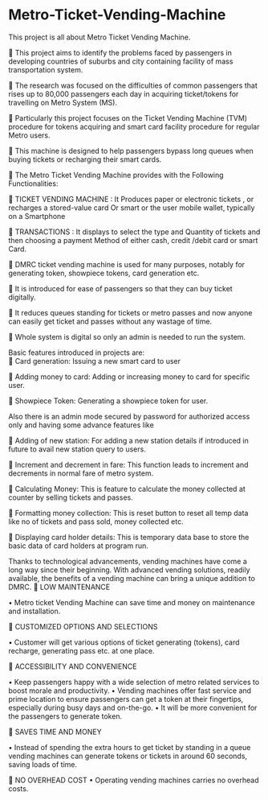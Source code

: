 # Metro-Ticket-Vending-Machine

This project is all about Metro Ticket Vending Machine.

	This project aims to identify the problems faced by passengers in developing countries of suburbs and city containing facility of mass transportation system.

	 The research was focused on the difficulties of common passengers that rises up to 80,000 passengers each day in acquiring ticket/tokens for travelling on Metro System (MS).

	 Particularly this project focuses on the Ticket Vending Machine (TVM) procedure for tokens acquiring and smart card facility procedure for regular Metro users.

	This machine is designed to help passengers bypass long queues when buying tickets or recharging their smart cards.

	The Metro Ticket Vending Machine provides with the
Following Functionalities:
 
	TICKET VENDING MACHINE : It Produces paper or electronic tickets , or recharges a stored-value card 
Or smart or the user mobile wallet, typically on a 
Smartphone

             
	TRANSACTIONS : It displays to select the type and 
Quantity of tickets and then choosing a payment
Method of either cash, credit /debit card or smart
Card.

	DMRC ticket vending machine is used for many purposes, notably for generating token, showpiece tokens, card generation etc. 

	It is introduced for ease of passengers so that they can buy ticket digitally. 

	It reduces queues standing for tickets or metro passes and now anyone can easily get ticket and passes without any wastage of time. 

	Whole system is digital so only an admin is needed to run the system. 


 Basic features introduced in projects are:   
	Card generation:  Issuing a new smart card to user

	Adding money to card:   Adding or increasing money to card for specific user.

	Showpiece Token: Generating a showpiece token for user.

Also there is an admin mode secured by password for authorized access only and having some advance features like 

	Adding of new station: For adding a new station details if introduced in future to avail new station query to users.

	Increment and decrement in fare: This function leads to increment and decrements in normal fare of metro system.  

	Calculating Money:  This is feature to calculate the money collected at counter by selling tickets and passes.

	Formatting money collection: This is reset button to reset all temp data like no of tickets and pass sold, money collected etc.

	Displaying card holder details: This is temporary data base to store the basic data of card holders at program run. 



Thanks to technological advancements, vending machines have come a long way since their beginning. With advanced vending solutions, readily available, the benefits of a vending machine can bring a unique addition to DMRC.
	 LOW MAINTENANCE

•	Metro ticket Vending Machine can save time and money on maintenance and installation. 

	 CUSTOMIZED OPTIONS AND SELECTIONS

•	Customer will get various options of ticket generating (tokens), card recharge, generating pass etc. at one place.

	 ACCESSIBILITY AND CONVENIENCE

•	Keep passengers happy with a wide selection of metro related services to boost morale and productivity.
•	Vending machines offer fast service and prime location to ensure passengers can get a token at their fingertips, especially during busy days and on-the-go. 
•	It will be more convenient for the passengers to generate token.

	 SAVES TIME AND MONEY

•	Instead of spending the extra hours to get ticket by standing in a queue vending machines can generate tokens or tickets in around 60 seconds, saving loads of time.

	 NO OVERHEAD COST
•	Operating vending machines carries no overhead costs. 
